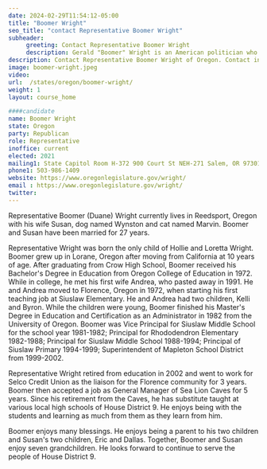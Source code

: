 ```yaml
---
date: 2024-02-29T11:54:12-05:00
title: "Boomer Wright"
seo_title: "contact Representative Boomer Wright"
subheader:
     greeting: Contact Representative Boomer Wright
     description: Gerald "Boomer" Wright is an American politician who serves as a Republican member of the Oregon House of Representatives, representing District 9. He began his term on January 11, 2021.
description: Contact Representative Boomer Wright of Oregon. Contact information for Boomer Wright includes email address, phone number, and mailing address.
image: boomer-wright.jpeg
video:
url:  /states/oregon/boomer-wright/
weight: 1
layout: course_home

####candidate
name: Boomer Wright
state: Oregon
party: Republican
role: Representative
inoffice: current
elected: 2021
mailing1: State Capitol Room H-372 900 Court St NEH-271 Salem, OR 97301
phone1: 503-986-1409
website: https://www.oregonlegislature.gov/wright/
email : https://www.oregonlegislature.gov/wright/
twitter:
---
```


Representative Boomer (Duane) Wright currently lives in Reedsport, Oregon with his wife Susan, dog named Wynston and cat named Marvin. Boomer and Susan have been married for 27 years.

Representative Wright was born the only child of Hollie and Loretta Wright. Boomer grew up in Lorane, Oregon after moving from California at 10 years of age.  After graduati​ng from Crow High School, Boomer received his Bachelor's Degree in Education from Oregon College of Education in 1972. While in college, he met his first wife Andrea, who pasted away in 1991. He and Andrea moved to Florence, Oregon in 1972, when starting his first teaching job at Siuslaw Elementary. He and Andrea had two children, Kelli and Byron. While the children were young, Boomer finished his Master's Degree in Education and Certification as an Administrator in 1982 from the University of Oregon. Boomer was Vice Principal for Siuslaw Middle School for the school year 1981-1982; Principal for Rhododendron Elementary 1982-1988; Principal for Siuslaw Middle School 1988-1994; Principal of Siuslaw Primary 1994-1999; Superintendent of Mapleton School District from 1999-2002.

Representative Wright retired from education in 2002 and went to work for Selco Credit Union as the liaison for the Florence community for 3 years. Boomer then accepted a job as General Manager of Sea Lion Caves for 5 years. Since his retirement from the Caves, he has substitute taught at various local high schools of House District 9. He enjoys being with the students and learning as much from them as they learn from him.

Boomer enjoys many blessings. He enjoys being a parent to his two children and Susan's two children, Eric and Dallas. Together, Boomer and Susan enjoy seven grandchildren. He looks forward to continue to serve the people of House District 9.

